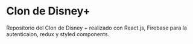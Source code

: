 # Clon de Disney+

Repositorio del Clon de Disney + realizado con React.js, Firebase para la autenticaion, redux y styled components.


